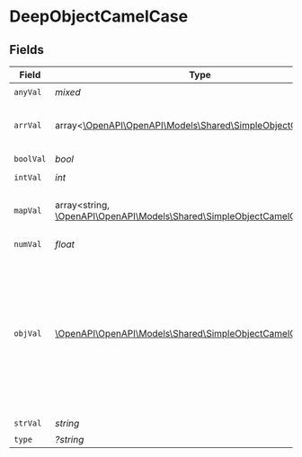 # DeepObjectCamelCase


## Fields

| Field                                                                                                                                                             | Type                                                                                                                                                              | Required                                                                                                                                                          | Description                                                                                                                                                       | Example                                                                                                                                                           |
| ----------------------------------------------------------------------------------------------------------------------------------------------------------------- | ----------------------------------------------------------------------------------------------------------------------------------------------------------------- | ----------------------------------------------------------------------------------------------------------------------------------------------------------------- | ----------------------------------------------------------------------------------------------------------------------------------------------------------------- | ----------------------------------------------------------------------------------------------------------------------------------------------------------------- |
| `anyVal`                                                                                                                                                          | *mixed*                                                                                                                                                           | :heavy_check_mark:                                                                                                                                                | N/A                                                                                                                                                               |                                                                                                                                                                   |
| `arrVal`                                                                                                                                                          | array<[\OpenAPI\OpenAPI\Models\Shared\SimpleObjectCamelCase](../../Models/Shared/SimpleObjectCamelCase.md)>                                                       | :heavy_check_mark:                                                                                                                                                | N/A                                                                                                                                                               | [<br/>"...",<br/>"..."<br/>]                                                                                                                                      |
| `boolVal`                                                                                                                                                         | *bool*                                                                                                                                                            | :heavy_check_mark:                                                                                                                                                | N/A                                                                                                                                                               | true                                                                                                                                                              |
| `intVal`                                                                                                                                                          | *int*                                                                                                                                                             | :heavy_check_mark:                                                                                                                                                | N/A                                                                                                                                                               | 1                                                                                                                                                                 |
| `mapVal`                                                                                                                                                          | array<string, [\OpenAPI\OpenAPI\Models\Shared\SimpleObjectCamelCase](../../Models/Shared/SimpleObjectCamelCase.md)>                                               | :heavy_check_mark:                                                                                                                                                | N/A                                                                                                                                                               | {<br/>"key": "..."<br/>}                                                                                                                                          |
| `numVal`                                                                                                                                                          | *float*                                                                                                                                                           | :heavy_check_mark:                                                                                                                                                | N/A                                                                                                                                                               | 1.1                                                                                                                                                               |
| `objVal`                                                                                                                                                          | [\OpenAPI\OpenAPI\Models\Shared\SimpleObjectCamelCase](../../Models/Shared/SimpleObjectCamelCase.md)                                                              | :heavy_check_mark:                                                                                                                                                | A simple object that uses all our supported primitive types and enums and has optional properties.<br/><br/>[A link to the external docs.](https://docs.speakeasyapi.dev) |                                                                                                                                                                   |
| `strVal`                                                                                                                                                          | *string*                                                                                                                                                          | :heavy_check_mark:                                                                                                                                                | N/A                                                                                                                                                               | test                                                                                                                                                              |
| `type`                                                                                                                                                            | *?string*                                                                                                                                                         | :heavy_minus_sign:                                                                                                                                                | N/A                                                                                                                                                               |                                                                                                                                                                   |